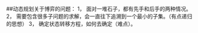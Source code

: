 ##动态规划关于博弈的问题：
1，	面对一堆石子，都有先手和后手的两种情况。
2，	需要包含很多子问题的求解，会一直往下追溯到一个最小的子集。（有点递归的思想）
3，	确定状态转移方程，如何去确定（难点）。
